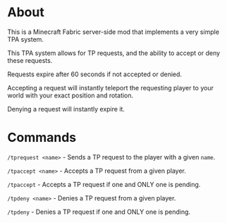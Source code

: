 # About
This is a Minecraft Fabric server-side mod that implements a very simple TPA system.

This TPA system allows for TP requests, and the ability to accept or deny these requests.

Requests expire after 60 seconds if not accepted or denied.

Accepting a request will instantly teleport the requesting player to your world with your exact position and rotation.

Denying a request will instantly expire it.

# Commands
`/tprequest <name>` - Sends a TP request to the player with a given `name`.

`/tpaccept <name>` - Accepts a TP request from a given player.

`/tpaccept` - Accepts a TP request if one and ONLY one is pending.

`/tpdeny <name>` - Denies a TP request from a given player.

`/tpdeny` - Denies a TP request if one and ONLY one is pending.